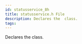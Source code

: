 ```yaml
---
id: statusservice_8h
title: statusservice.h File
description: Declares the  class.
tags:
---
```

Declares the  <docRefTextType>  class.
